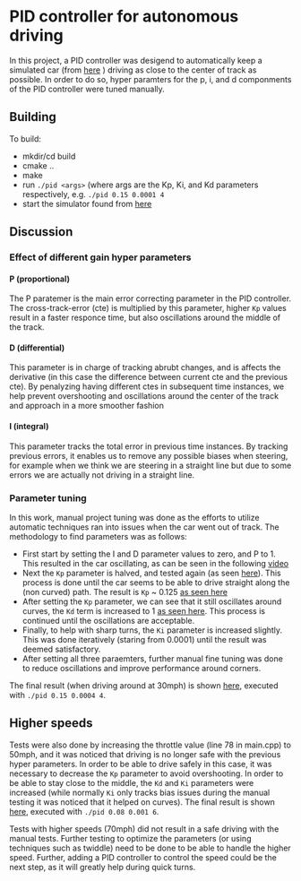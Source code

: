 # PID controller for autonomous driving
[video1]: data/1_0_0.mp4 "Start of the parameter tuning"
[video2]: data/05_0_0.mp4 "Half the Kp parameter due to oscillation"
[video3]: data/0125_0_0.mp4 "Final Kp parameter"
[video4]: data/015_0_1.mp4 "Start tuning Kd"
[video5]: data/015_00004_4.mp4 "Final result"
[video6]: data/008_0001_6.mp4 "50mph"

In this project, a PID controller was desigend to automatically keep a simulated car (from [here](https://github.com/udacity/self-driving-car-sim/releases) ) driving as close to the center of track as possible. In order to do so, hyper paramters for the p, i, and d componments of the PID controller were tuned manually. 

## Building
To build:
* mkdir/cd build
* cmake ..
* make
* run `./pid <args>` (where args are the Kp, Ki, and Kd parameters respectively, e.g. `./pid 0.15 0.0001 4`
* start the simulator found from [here](https://github.com/udacity/self-driving-car-sim/releases)

## Discussion
### Effect of different gain hyper parameters
#### P (proportional)
The P paratemer is the main error correcting parameter in the PID controller. The cross-track-error (cte) is multiplied by this parameter, higher `Kp` values result in a faster responce time, but also oscillations around the middle of the track. 

#### D (differential)
This parameter is in charge of tracking abrubt changes, and is affects the derivative (in this case the difference between current cte and the previous cte). By penalyzing having different ctes in subsequent time instances, we help prevent overshooting and oscillations around the center of the track and approach in a more smoother fashion

#### I (integral)
This parameter tracks the total error in previous time instances. By tracking previous errors, it enables us to remove any possible biases when steering, for example when we think we are steering in a straight line but due to some errors we are actually not driving in a straight line.

### Parameter tuning
In this work, manual project tuning was done as the efforts to utilize automatic techniques ran into issues when the car went out of track. The methodology to find parameters was as follows:

* First start by setting the I and D parameter values to zero, and P to 1. This resulted in the car oscillating, as can be seen in the following [video][video1]
* Next the `Kp` parameter is halved, and tested again (as seen [here][video2]). This process is done until the car seems to be able to drive straight along the (non curved) path. The result is `Kp` ~ 0.125 [as seen here][video3]
* After setting the `Kp` parameter, we can see that it still oscillates around curves, the `Kd` term is increased to 1 [as seen here][video4]. This process is continued until the oscillations are acceptable.
* Finally, to help with sharp turns, the `Ki` parameter is increased slightly. This was done iteratively (staring from 0.0001) until the result was deemed satisfactory.
* After setting all three paraemters, further manual fine tuning was done to reduce oscillations and improve performance around corners.

The final result (when driving around at 30mph) is shown [here][video5], executed with `./pid 0.15 0.0004 4`.

## Higher speeds
Tests were also done by increasing the throttle value (line 78 in main.cpp) to 50mph, and it was noticed that driving is no longer safe with the previous hyper parameters. In order to be able to drive safely in this case, it was necessary to decrease the `Kp` parameter to avoid overshooting. In order to be able to stay close to the middle, the `Kd` and `Ki` parameters were increased (while normally `Ki` only tracks bias issues during the manual testing it was noticed that it helped on curves). The final result is shown [here][video6], executed with `./pid 0.08 0.001 6`.

Tests with higher speeds (70mph) did not result in a safe driving with the manual tests. Further testing to optimize the parameters (or using techniques such as twiddle) need to be done to be able to handle the higher speed. Further, adding a PID controller to control the speed could be the next step, as it will greatly help during quick turns.
